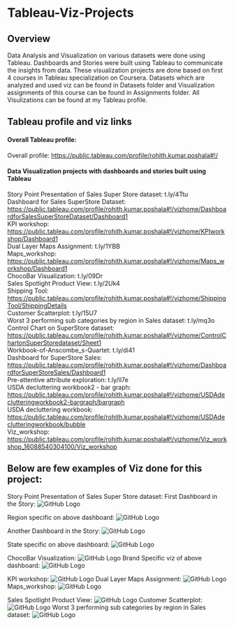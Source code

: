 # Tableau-Viz-Projects
## Overview
Data Analysis and Visualization on various datasets were done using Tableau. Dashboards and Stories were built using Tableau to communicate the insights from data.
These visualization projects are done based on first 4 courses in Tableau specialization on Coursera. Datasets which are analyzed and used viz can be found in Datasets folder and Visualization assignments of this course can be found in Assignments folder. All Visulizations can be found at my Tableau profile.

## Tableau profile and viz links
#### Overall Tableau profile:
Overall profile: https://public.tableau.com/profile/rohith.kumar.poshala#!/

#### Data Visualization projects with dashboards and stories built using Tableau

Story Point Presentation of Sales Super Store dataset: t.ly/4Ttu <br /> 
Dashboard for Sales SuperStore Dataset: https://public.tableau.com/profile/rohith.kumar.poshala#!/vizhome/DashboardforSalesSuperStoreDataset/Dashboard1 <br /> 
KPI workshop: https://public.tableau.com/profile/rohith.kumar.poshala#!/vizhome/KPIworkshop/Dashboard1 <br /> 
Dual Layer Maps Assignment: t.ly/1YBB <br /> 
Maps_workshop: https://public.tableau.com/profile/rohith.kumar.poshala#!/vizhome/Maps_workshop/Dashboard1 <br /> 
ChocoBar Visualization: t.ly/09Dr <br /> 
Sales Spotlight Product View: t.ly/2Uk4 <br /> 
Shipping Tool: https://public.tableau.com/profile/rohith.kumar.poshala#!/vizhome/ShippingTool/ShippingDetails <br /> 
Customer Scatterplot: t.ly/15U7 <br /> 
Worst 3 performing sub categories by region in Sales dataset: t.ly/mq3o <br /> 
Control Chart on SuperStore dataset: https://public.tableau.com/profile/rohith.kumar.poshala#!/vizhome/ControlChartonSuperStoredataset/Sheet1 <br /> 
Workbook-of-Anscombe_s-Quartet: t.ly/di41 <br /> 
Dashboard for SuperStore Sales: https://public.tableau.com/profile/rohith.kumar.poshala#!/vizhome/DashboardforSuperStoreSales/Dashboard1 <br /> 
Pre-attentive attribute exploration: t.ly/lI7e <br /> 
USDA decluttering workbook2 - bar graph: https://public.tableau.com/profile/rohith.kumar.poshala#!/vizhome/USDAdeclutteringworkbook2-bargraph/bargraph <br /> 
USDA decluttering workbook: https://public.tableau.com/profile/rohith.kumar.poshala#!/vizhome/USDAdeclutteringworkbook/bubble <br /> 
Viz_workshop: https://public.tableau.com/profile/rohith.kumar.poshala#!/vizhome/Viz_workshop_16088540304100/Viz_workshop <br /> 

## Below are few examples of Viz done for this project:

Story Point Presentation of Sales Super Store dataset: 
First Dashboard in the Story:
![GitHub Logo](Sales-Story_page1.PNG)

Region specific on above dashboard:
![GitHub Logo](Sales-Story_page1.2.PNG)

Another Dashboard in the Story:
![GitHub Logo](Sales-Story_page2.PNG)

State specific on above dashboard:
![GitHub Logo](Sales-Story_page2.2.PNG)

ChocoBar Visualization: 
![GitHub Logo](ChocoBar_Viz.PNG)
Brand Specific viz of above dashboard:
![GitHub Logo](ChocoBar_Viz-Brand-specific.PNG)

KPI workshop: 
![GitHub Logo](KPI-workshop.PNG)
Dual Layer Maps Assignment: 
![GitHub Logo](Dual_layer_map_Viz.PNG)
Maps_workshop: 
![GitHub Logo](Map-Workshop.PNG)

Sales Spotlight Product View: 
![GitHub Logo](Sales-Product-view.PNG)
Customer Scatterplot: 
![GitHub Logo](Customer_Scatterplot.PNG)
Worst 3 performing sub categories by region in Sales dataset: 
![GitHub Logo](Worst-3-sub-categories-by-region.PNG)
